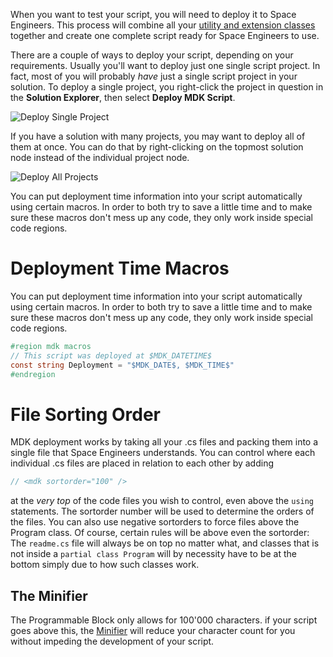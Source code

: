 When you want to test your script, you will need to deploy it to Space Engineers. This process will combine all your [utility and extension classes](https://github.com/malware-dev/MDK-SE/wiki/Utility-Class-or-Extension-Class%3F) together and create one complete script ready for Space Engineers to use.

There are a couple of ways to deploy your script, depending on your requirements. Usually you'll want to deploy just one single script project. In fact, most of you will probably _have_ just a single script project in your solution. To deploy a single project, you right-click the project in question in the **Solution Explorer**, then select **Deploy MDK Script**.

![Deploy Single Project](https://github.com/malware-dev/MDK-SE/blob/master/images/deploy-single.jpg)

If you have a solution with many projects, you may want to deploy all of them at once. You can do that by right-clicking on the topmost solution node instead of the individual project node.

![Deploy All Projects](https://github.com/malware-dev/MDK-SE/blob/master/images/deploy-all.jpg)


You can put deployment time information into your script automatically using certain macros. In order to both try to save a little time and to make sure these macros don't mess up any code, they only work inside special code regions.

# Deployment Time Macros

You can put deployment time information into your script automatically using certain macros. In order to both try to save a little time and to make sure these macros don't mess up any code, they only work inside special code regions.
```cs
#region mdk macros
// This script was deployed at $MDK_DATETIME$
const string Deployment = "$MDK_DATE$, $MDK_TIME$"
#endregion
```

# File Sorting Order

MDK deployment works by taking all your .cs files and packing them into a single file that Space Engineers understands.
You can control where each individual .cs files are placed in relation to each other by adding
```cs
// <mdk sortorder="100" />
```
at the _very top_ of the code files you wish to control, even above the `using` statements. The sortorder number will be used to determine the orders of the files. You can also use negative sortorders to force files above the Program class. Of course, certain rules will be above even the sortorder: The `readme.cs` file will always be on top no matter what, and classes that is not inside a `partial class Program` will by necessity have to be at the bottom simply due to how such classes work.

## The Minifier

The Programmable Block only allows for 100'000 characters. if your script goes above this, the [Minifier](https://github.com/malware-dev/MDK-SE/wiki/The-Minifier) will reduce your character count for you without impeding the development of your script.
